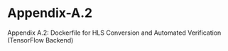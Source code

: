 # Appendix-A.2

Appendix A.2: Dockerfile for HLS Conversion and Automated Verification (TensorFlow Backend)
